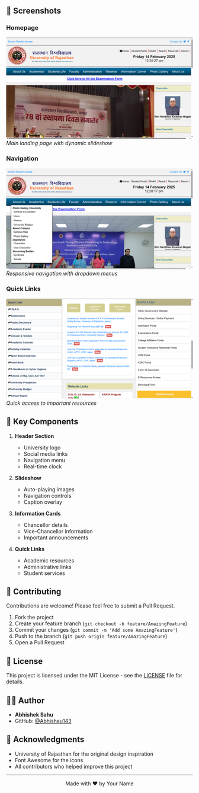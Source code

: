
## 📸 Screenshots

### Homepage
![Homepage](screenshort\home.png)
*Main landing page with dynamic slideshow*

### Navigation
![Navigation](screenshort\home2.png)
*Responsive navigation with dropdown menus*

### Quick Links
![Quick Links](screenshort\home3.png)
*Quick access to important resources*

## 🌟 Key Components

1. **Header Section**
   - University logo
   - Social media links
   - Navigation menu
   - Real-time clock

2. **Slideshow**
   - Auto-playing images
   - Navigation controls
   - Caption overlay

3. **Information Cards**
   - Chancellor details
   - Vice-Chancellor information
   - Important announcements

4. **Quick Links**
   - Academic resources
   - Administrative links
   - Student services

## 🤝 Contributing

Contributions are welcome! Please feel free to submit a Pull Request.

1. Fork the project
2. Create your feature branch (`git checkout -b feature/AmazingFeature`)
3. Commit your changes (`git commit -m 'Add some AmazingFeature'`)
4. Push to the branch (`git push origin feature/AmazingFeature`)
5. Open a Pull Request

## 📄 License

This project is licensed under the MIT License - see the [LICENSE](LICENSE) file for details.

## 👨‍💻 Author

- **Abhishek Sahu**
- GitHub: [@Abhishau143](https://github.com/yourusername)


## 🙏 Acknowledgments

- University of Rajasthan for the original design inspiration
- Font Awesome for the icons
- All contributors who helped improve this project

---

<p align="center">
  Made with ❤️ by Your Name
</p>